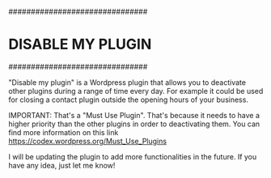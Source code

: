 ###############################
# DISABLE MY PLUGIN           #
###############################

"Disable my plugin" is a Wordpress plugin that allows you to deactivate other plugins during a range of time every day. For example it could be used for closing a contact plugin outside the opening hours of your business.

IMPORTANT: That's a "Must Use Plugin". That's because it needs to have a higher priority than the other plugins in order to deactivating them. You can find more information on this link https://codex.wordpress.org/Must_Use_Plugins

I will be updating the plugin to add more functionalities in the future. If you have any idea, just let me know!
